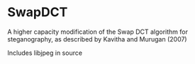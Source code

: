 # SwapDCT
A higher capacity modification of the Swap DCT algorithm for steganography, as described by Kavitha and Murugan (2007)

Includes libjpeg in source

